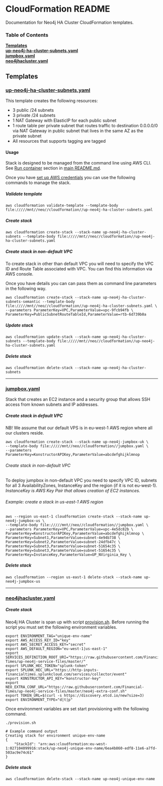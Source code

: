 # CloudFormation README

Documentation for Neo4j HA Cluster CloudFormation templates.

### Table of Contents
**[Templates](#templates)**  
**[up-neo4j-ha-cluster-subnets.yaml](#up-neo4j-ha-cluster-subnetsyaml)**  
**[jumpbox.yaml](#jumpboxyaml)**  
**[neo4jhacluster.yaml](#neo4jhaclusteryaml)**  


## Templates



### [up-neo4j-ha-cluster-subnets.yaml](https://github.com/Financial-Times/up-neo4j-ha-cluster/blob/master/cloudformation/up-neo4j-ha-cluster-subnets.yaml)

This template creates the following resources:

 *  3 public /24 subnets
 *  3 private /24 subnets
 *	1 NAT Gateway with ElasticIP for each public subnet
 *	1 route table per private subnet that routes traffic to destination 0.0.0.0/0 via NAT Gateway in public subnet that lives in the same AZ as the private subnet
 *	All resources that supports tagging are tagged

#### Usage

Stack is designed to be managed from the command line using AWS CLI. See [Run container](https://github.com/Financial-Times/up-neo4j-ha-cluster#run-container) section in [main README.md](https://github.com/Financial-Times/up-neo4j-ha-cluster).

Once you have [set up AWS credentials](http://docs.aws.amazon.com/cli/latest/userguide/cli-chap-getting-started.html) you can use the following commands to manage the stack.

##### Validate template

 `aws cloudformation validate-template --template-body file://///mnt//neo//cloudformation//up-neo4j-ha-cluster-subnets.yaml`

##### Create stack

`aws cloudformation create-stack --stack-name up-neo4j-ha-cluster-subnets --template-body file://///mnt//neo//cloudformation//up-neo4j-ha-cluster-subnets.yaml`

##### Create stack in non-default VPC

To create stack in other than default VPC you will need to specify the VPC ID and Route Table associated with VPC.
You can find this information via AWS console.

Once you have details you can can pass them as command line parameters in the following way.

```
aws cloudformation create-stack --stack-name up-neo4j-ha-cluster-subnets-semantic --template-body file://///mnt//neo//cloudformation//up-neo4j-ha-cluster-subnets.yaml \
--parameters ParameterKey=VPC,ParameterValue=vpc-9fcb94fb \
ParameterKey=PublicSubnetRouteTableId,ParameterValue=rtb-6d739b0a
```

##### Update stack

`aws cloudformation update-stack --stack-name up-neo4j-ha-cluster-subnets --template-body file://///mnt//neo//cloudformation//up-neo4j-ha-cluster-subnets.yaml`


##### Delete stack

`aws cloudformation delete-stack --stack-name up-neo4j-ha-cluster-subnets`

---

### [jumpbox.yaml](https://github.com/Financial-Times/up-neo4j-ha-cluster/blob/master/cloudformation/jumpbox.yaml)

Stack that creates an EC2 instance and a security group that allows SSH access from known subnets and IP addresses.

##### Create stack in default VPC
NB! We assume that our default VPS is in eu-west-1 AWS region where all our clusters reside.
```
aws cloudformation create-stack --stack-name up-neo4j-jumpbox-uk \
--template-body file://///mnt//neo//cloudformation//jumpbox.yaml \
--parameters ParameterKey=KonstructorAPIKey,ParameterValue=abcdefghijklmnop
```

###### Create stack in non-default VPC

To deploy jumpbox in non-default VPC you need to specify VPC ID, subnets for all 3 AvailabilityZones, InstanceKey and the region (if it is not eu-west-1).  
_InstanceKey is AWS Key Pair that allows creation of EC2 instances._
###### Example: create a stack in us-east-1 AWS region
```
aws --region us-east-1 cloudformation create-stack --stack-name up-neo4j-jumpbox-us \
--template-body file://///mnt//neo//cloudformation//jumpbox.yaml \
--parameters ParameterKey=VPC,ParameterValue=vpc-4e5dc82b \
ParameterKey=KonstructorAPIKey,ParameterValue=abcdefghijklmnop \
ParameterKey=Subnet1,ParameterValue=subnet-4e94b738 \
ParameterKey=Subnet2,ParameterValue=subnet-24dfb47c \
ParameterKey=Subnet3,ParameterValue=subnet-51654c35 \
ParameterKey=Subnet3,ParameterValue=subnet-51654c35 \
ParameterKey=InstanceKey,ParameterValue=UP_NVirginia_Key \
```

##### Delete stack

`aws cloudformation --region us-east-1 delete-stack --stack-name up-neo4j-jumpbox-us`

---

### [neo4jhacluster.yaml](https://github.com/Financial-Times/up-neo4j-ha-cluster/blob/master/cloudformation/neo4jhacluster.yaml)

##### Create stack

Neo4j HA Cluster is span up with script [provision.sh](https://github.com/Financial-Times/up-neo4j-ha-cluster/blob/master/provision.sh).
Before running the script you must set the following environment variables.

```
export ENVIRONMENT_TAG="unique-env-name"
export AWS_ACCESS_KEY_ID="key"
export AWS_SECRET_ACCESS_KEY="secret"
export AWS_DEFAULT_REGION="eu-west-1|us-east-1"
export SERVICES_DEFINITION_ROOT_URI="https://raw.githubusercontent.com/Financial-Times/up-neo4j-service-files/master/"
export SPLUNK_HEC_TOKEN="splunk-token"
export SPLUNK_HEC_URL="https://http-inputs-financialtimes.splunkcloud.com/services/collector/event"
export KONSTRUCTOR_API_KEY="konstructor-key"
export NEO_EXTRA_CONF_URL="https://raw.githubusercontent.com/Financial-Times/up-neo4j-service-files/master/neo4j-extra-conf.sh"
export TOKEN_URL=$(curl -s https://discovery.etcd.io/new?size=3)
export ENVIRONMENT_TYPE="d|t|p"

```

Once environment variables are set start provisioning with the following command.

```
./provision.sh

# Example command output
Creating stack for environment unique-env-name
{
    "StackId": "arn:aws:cloudformation:eu-west-1:027104099916:stack/up-neo4j-unique-env-name/6ea4b860-edf8-11e6-a7fd-503ac9e74c61"
}
```

##### Delete stack

`aws cloudformation delete-stack --stack-name up-neo4j-unique-env-name`
